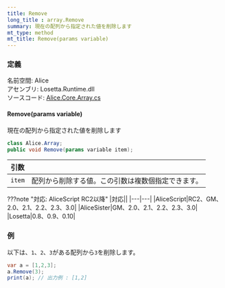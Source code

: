 ```yaml
---
title: Remove
long_title : array.Remove
summary: 現在の配列から指定された値を削除します
mt_type: method
mt_title: Remove(params variable)
---
```


### 定義
名前空間: Alice<br/>
アセンブリ: Losetta.Runtime.dll<br/>
ソースコード: [Alice.Core.Array.cs](https://github.com/WSOFT-Project/Losetta/blob/master/Losetta.Runtime/Core/Extension/Alice.Core.Array.cs)

#### Remove(params variable)

現在の配列から指定された値を削除します

```cs title="AliceScript"
class Alice.Array;
public void Remove(params variable item);
```

|引数| |
|-|-|
|`item`|配列から削除する値。この引数は複数個指定できます。|

???note "対応: AliceScript RC2以降"
    |対応||
    |---|---|
    |AliceScript|RC2、GM、2.0、2.1、2.2、2.3、3.0|
    |AliceSister|GM、2.0、2.1、2.2、2.3、3.0|
    |Losetta|0.8、0.9、0.10|

### 例
以下は、`1`、`2`、`3`がある配列から`3`を削除します。

```cs title="AliceScript"
var a = [1,2,3];
a.Remove(3);
print(a); // 出力例 : [1,2]
```
